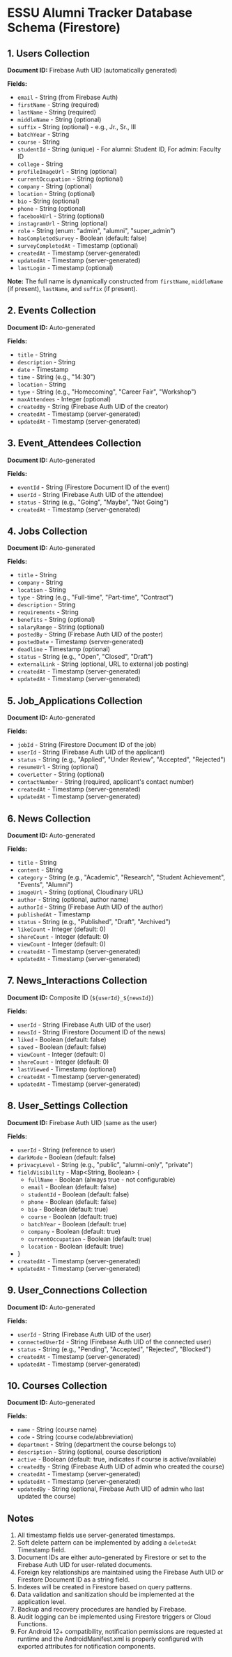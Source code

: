 # ESSU Alumni Tracker Database Schema (Firestore)

## 1. Users Collection
**Document ID:** Firebase Auth UID (automatically generated)

**Fields:**
- `email` - String (from Firebase Auth)
- `firstName` - String (required)
- `lastName` - String (required) 
- `middleName` - String (optional)
- `suffix` - String (optional) - e.g., Jr., Sr., III
- `batchYear` - String
- `course` - String
- `studentId` - String (unique) - For alumni: Student ID, For admin: Faculty ID
- `college` - String
- `profileImageUrl` - String (optional)
- `currentOccupation` - String (optional)
- `company` - String (optional)
- `location` - String (optional)
- `bio` - String (optional)
- `phone` - String (optional)
- `facebookUrl` - String (optional)
- `instagramUrl` - String (optional)
- `role` - String (enum: "admin", "alumni", "super_admin")
- `hasCompletedSurvey` - Boolean (default: false)
- `surveyCompletedAt` - Timestamp (optional)
- `createdAt` - Timestamp (server-generated)
- `updatedAt` - Timestamp (server-generated)
- `lastLogin` - Timestamp (optional)

**Note:** The full name is dynamically constructed from `firstName`, `middleName` (if present), `lastName`, and `suffix` (if present).

## 2. Events Collection
**Document ID:** Auto-generated

**Fields:**
- `title` - String
- `description` - String
- `date` - Timestamp
- `time` - String (e.g., "14:30")
- `location` - String
- `type` - String (e.g., "Homecoming", "Career Fair", "Workshop")
- `maxAttendees` - Integer (optional)
- `createdBy` - String (Firebase Auth UID of the creator)
- `createdAt` - Timestamp (server-generated)
- `updatedAt` - Timestamp (server-generated)

## 3. Event_Attendees Collection
**Document ID:** Auto-generated

**Fields:**
- `eventId` - String (Firestore Document ID of the event)
- `userId` - String (Firebase Auth UID of the attendee)
- `status` - String (e.g., "Going", "Maybe", "Not Going")
- `createdAt` - Timestamp (server-generated)

## 4. Jobs Collection
**Document ID:** Auto-generated

**Fields:**
- `title` - String
- `company` - String
- `location` - String
- `type` - String (e.g., "Full-time", "Part-time", "Contract")
- `description` - String
- `requirements` - String
- `benefits` - String (optional)
- `salaryRange` - String (optional)
- `postedBy` - String (Firebase Auth UID of the poster)
- `postedDate` - Timestamp (server-generated)
- `deadline` - Timestamp (optional)
- `status` - String (e.g., "Open", "Closed", "Draft")
- `externalLink` - String (optional, URL to external job posting)
- `createdAt` - Timestamp (server-generated)
- `updatedAt` - Timestamp (server-generated)

## 5. Job_Applications Collection
**Document ID:** Auto-generated

**Fields:**
- `jobId` - String (Firestore Document ID of the job)
- `userId` - String (Firebase Auth UID of the applicant)
- `status` - String (e.g., "Applied", "Under Review", "Accepted", "Rejected")
- `resumeUrl` - String (optional)
- `coverLetter` - String (optional)
- `contactNumber` - String (required, applicant's contact number)
- `createdAt` - Timestamp (server-generated)
- `updatedAt` - Timestamp (server-generated)

## 6. News Collection
**Document ID:** Auto-generated

**Fields:**
- `title` - String
- `content` - String
- `category` - String (e.g., "Academic", "Research", "Student Achievement", "Events", "Alumni")
- `imageUrl` - String (optional, Cloudinary URL)
- `author` - String (optional, author name)
- `authorId` - String (Firebase Auth UID of the author)
- `publishedAt` - Timestamp
- `status` - String (e.g., "Published", "Draft", "Archived")
- `likeCount` - Integer (default: 0)
- `shareCount` - Integer (default: 0)
- `viewCount` - Integer (default: 0)
- `createdAt` - Timestamp (server-generated)
- `updatedAt` - Timestamp (server-generated)

## 7. News_Interactions Collection
**Document ID:** Composite ID (`${userId}_${newsId}`)

**Fields:**
- `userId` - String (Firebase Auth UID of the user)
- `newsId` - String (Firestore Document ID of the news)
- `liked` - Boolean (default: false)
- `saved` - Boolean (default: false)
- `viewCount` - Integer (default: 0)
- `shareCount` - Integer (default: 0)
- `lastViewed` - Timestamp (optional)
- `createdAt` - Timestamp (server-generated)
- `updatedAt` - Timestamp (server-generated)

## 8. User_Settings Collection
**Document ID:** Firebase Auth UID (same as the user)

**Fields:**
- `userId` - String (reference to user)
- `darkMode` - Boolean (default: false)
- `privacyLevel` - String (e.g., "public", "alumni-only", "private")
- `fieldVisibility` - Map<String, Boolean> {
  - `fullName` - Boolean (always true - not configurable)
  - `email` - Boolean (default: false)
  - `studentId` - Boolean (default: false)
  - `phone` - Boolean (default: false)
  - `bio` - Boolean (default: true)
  - `course` - Boolean (default: true)
  - `batchYear` - Boolean (default: true)
  - `company` - Boolean (default: true)
  - `currentOccupation` - Boolean (default: true)
  - `location` - Boolean (default: true)
- }
- `createdAt` - Timestamp (server-generated)
- `updatedAt` - Timestamp (server-generated)

## 9. User_Connections Collection
**Document ID:** Auto-generated

**Fields:**
- `userId` - String (Firebase Auth UID of the user)
- `connectedUserId` - String (Firebase Auth UID of the connected user)
- `status` - String (e.g., "Pending", "Accepted", "Rejected", "Blocked")
- `createdAt` - Timestamp (server-generated)
- `updatedAt` - Timestamp (server-generated)

## 10. Courses Collection
**Document ID:** Auto-generated

**Fields:**
- `name` - String (course name)
- `code` - String (course code/abbreviation)
- `department` - String (department the course belongs to)
- `description` - String (optional, course description)
- `active` - Boolean (default: true, indicates if course is active/available)
- `createdBy` - String (Firebase Auth UID of admin who created the course)
- `createdAt` - Timestamp (server-generated)
- `updatedAt` - Timestamp (server-generated)
- `updatedBy` - String (optional, Firebase Auth UID of admin who last updated the course)

## Notes

1. All timestamp fields use server-generated timestamps.
2. Soft delete pattern can be implemented by adding a `deletedAt` Timestamp field.
3. Document IDs are either auto-generated by Firestore or set to the Firebase Auth UID for user-related documents.
4. Foreign key relationships are maintained using the Firebase Auth UID or Firestore Document ID as a string field.
5. Indexes will be created in Firestore based on query patterns.
6. Data validation and sanitization should be implemented at the application level.
7. Backup and recovery procedures are handled by Firebase.
8. Audit logging can be implemented using Firestore triggers or Cloud Functions.
9. For Android 12+ compatibility, notification permissions are requested at runtime and the AndroidManifest.xml is properly configured with exported attributes for notification components. 